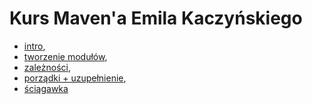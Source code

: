 ﻿Kurs Maven'a Emila Kaczyńskiego
===============================

- [intro](http://yaqzi.pl/2014/02/maven-co-po-co-jak/),
- [tworzenie modułów](http://yaqzi.pl/2014/02/kurs-mavena-cz-02-tworzenie-modulow/),
- [zależności](http://yaqzi.pl/2014/02/kurs-mavena-cz-03-zaleznosci/),
- [porządki + uzupełnienie](http://yaqzi.pl/2014/02/kurs-mavena-cz-04-porzadki-uzupelnienie/),
- [ściągawka](http://yaqzi.pl/?page_id=276)
